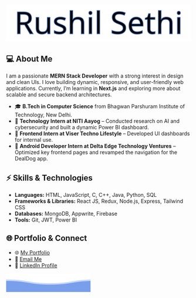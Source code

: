 ![Rushil Sethi](https://raw.githubusercontent.com/RushilSethi/RushilSethi/main/animated_name.svg)

## 💻 About Me

I am a passionate **MERN Stack Developer** with a strong interest in design and clean UIs. I love building dynamic, responsive, and user-friendly web applications. Currently, I’m learning in **Next.js** and exploring more about scalable and secure backend architectures.

- 🎓 **B.Tech in Computer Science** from Bhagwan Parshuram Institute of Technology, New Delhi.
- 🏢 **Technology Intern at NITI Aayog** – Conducted research on AI and cybersecurity and built a dynamic Power BI dashboard.
- 📱 **Frontend Intern at Viser Techno Lifestyle** – Developed UI dashboards for internal use.
- 📲 **Android Developer Intern at Delta Edge Technology Ventures** – Optimized key frontend pages and revamped the navigation for the DealDog app.

## ⚡ Skills & Technologies

- **Languages:** HTML, JavaScript, C, C++, Java, Python, SQL
- **Frameworks & Libraries:** React JS, Redux, Node.js, Express, Tailwind CSS
- **Databases:** MongoDB, Appwrite, Firebase
- **Tools:** Git, JWT, Power BI

## 🌐 Portfolio & Connect

- 🌐 [My Portfolio](https://rushil-sethi.netlify.app/)
- 💌 [Email Me](mailto:rushilsethi333@gmail.com)
- 💼 [LinkedIn Profile](https://www.linkedin.com/in/rushil-sethi-3aa3a1217/)

![Rushil Sethi](https://raw.githubusercontent.com/RushilSethi/RushilSethi/main/bottom_header.svg)


